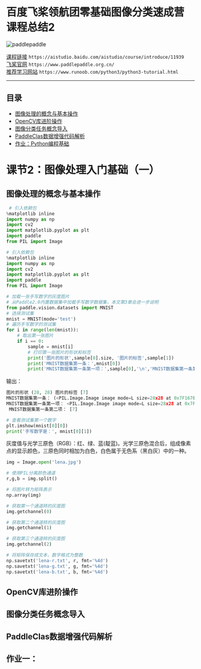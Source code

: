 # 百度飞桨领航团零基础图像分类速成营 课程总结2
![paddlepaddle](https://paddlepaddle-org-cn.cdn.bcebos.com/paddle-site-front/favicon-128.png  "百度logo")

[课程链接](https://aistudio.baidu.com/aistudio/course/introduce/11939)	`https://aistudio.baidu.com/aistudio/course/introduce/11939`  
[飞桨官网](https://www.paddlepaddle.org.cn/)	`https://www.paddlepaddle.org.cn/`   
[推荐学习网站](https://www.runoob.com/python3/python3-tutorial.html)	`https://www.runoob.com/python3/python3-tutorial.html`  

****
## 目录
* [图像处理的概念与基本操作](#图像处理的概念与基本操作)
* [OpenCV库进阶操作](#OpenCV库进阶操作)
* [图像分类任务概念导入](#图像分类任务概念导入)
* [PaddleClas数据增强代码解析](#PaddleClas数据增强代码解析)
* [作业：Python编程基础](#作业Python编程基础)


# 课节2：图像处理入门基础（一）

## 图像处理的概念与基本操作
```python
 # 引入依赖包
%matplotlib inline
import numpy as np
import cv2
import matplotlib.pyplot as plt
import paddle
from PIL import Image
```
```python
# 引入依赖包
%matplotlib inline
import numpy as np
import cv2
import matplotlib.pyplot as plt
import paddle
from PIL import Image
```

```python
# 加载一张手写数字的灰度图片
# 从Paddle2.0内置数据集中加载手写数字数据集，本文第3章会进一步说明
from paddle.vision.datasets import MNIST
# 选择测试集
mnist = MNIST(mode='test')
# 遍历手写数字的测试集
for i in range(len(mnist)):
    # 取出第一张图片
    if i == 0:
        sample = mnist[i]
        # 打印第一张图片的形状和标签
        print('图片的形状',sample[0].size, '图片的标签',sample[1])
        print('MNIST数据集第一条：',mnist[0])
        print('MNIST数据集第一条第一项：',sample[0],'\n','MNIST数据集第一条第二项：',sample[1])

```
输出：
```python
图片的形状 (28, 28) 图片的标签 [7]
MNIST数据集第一条： (<PIL.Image.Image image mode=L size=28x28 at 0x7F1676CBBA50>, array([7]))
MNIST数据集第一条第一项： <PIL.Image.Image image mode=L size=28x28 at 0x7F1676C6C890> 
 MNIST数据集第一条第二项： [7]
```
```python
# 查看测试集第一个数字
plt.imshow(mnist[0][0])
print('手写数字是：', mnist[0][1])
```
灰度值与光学三原色（RGB）：红、绿、蓝(靛蓝)。光学三原色混合后，组成像素点的显示颜色，三原色同时相加为白色，白色属于无色系（黑白灰）中的一种。
```python
img = Image.open('lena.jpg')

# 使用PIL分离颜色通道
r,g,b = img.split()

# 将图片转为矩阵表示
np.array(img)

# 获取第一个通道转的灰度图
img.getchannel(0)

# 获取第二个通道转的灰度图
img.getchannel(1)

# 获取第三个通道转的灰度图
img.getchannel(2)

# 将矩阵保存成文本，数字格式为整数
np.savetxt('lena-r.txt', r, fmt='%4d')
np.savetxt('lena-g.txt', g, fmt='%4d')
np.savetxt('lena-b.txt', b, fmt='%4d')

```

## OpenCV库进阶操作

## 图像分类任务概念导入

## PaddleClas数据增强代码解析

## 作业一：

